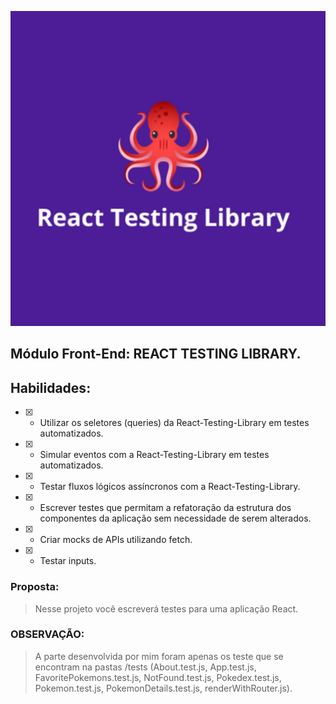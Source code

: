 ![Alt ou título da imagem](/44b0ck96dq965xz2uv1n.webp)

## Módulo Front-End: REACT TESTING LIBRARY.

## Habilidades:

- [x] - Utilizar os seletores (queries) da React-Testing-Library em testes automatizados.

- [x] - Simular eventos com a React-Testing-Library em testes automatizados.

- [x] - Testar fluxos lógicos assíncronos com a React-Testing-Library.

- [x] - Escrever testes que permitam a refatoração da estrutura dos componentes da aplicação sem necessidade de serem alterados.

- [x] - Criar mocks de APIs utilizando fetch.

- [x] - Testar inputs.
  
### Proposta:
> Nesse projeto você escreverá testes para uma aplicação React.

### OBSERVAÇÃO: 
> A parte desenvolvida por mim foram apenas os teste que se encontram na pastas /tests (About.test.js, App.test.js, FavoritePokemons.test.js, NotFound.test.js, Pokedex.test.js, Pokemon.test.js, PokemonDetails.test.js, renderWithRouter.js).
